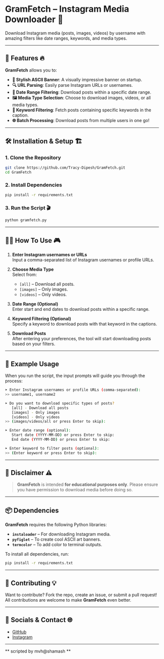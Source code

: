 
# **GramFetch** – Instagram Media Downloader 🚀  
Download Instagram media (posts, images, videos) by username with amazing filters like date ranges, keywords, and media types.

---

## 🚀 **Features** 🔥  
**GramFetch** allows you to:

- **🎨 Stylish ASCII Banner**: A visually impressive banner on startup.
- **🔍 URL Parsing**: Easily parse Instagram URLs or usernames.
- **📅 Date Range Filtering**: Download posts within a specific date range.
- **🖼️ Media Type Selection**: Choose to download images, videos, or all media types.
- **📝 Keyword Filtering**: Fetch posts containing specific keywords in the caption.
- **🌐 Batch Processing**: Download posts from multiple users in one go!

---

## 🛠️ **Installation & Setup** 🏗️  

### **1. Clone the Repository**

```bash
git clone https://github.com/Tracy-Dipesh/GramFetch.git
cd GramFetch
```

### **2. Install Dependencies**

```bash
pip install -r requirements.txt
```

### **3. Run the Script** 🎬

```bash
python gramfetch.py
```

---

## 🧑‍💻 **How To Use** 🎮

1. **Enter Instagram usernames or URLs**  
   Input a comma-separated list of Instagram usernames or profile URLs.

2. **Choose Media Type**  
   Select from:
   - `[all]` – Download all posts.
   - `[images]` – Only images.
   - `[videos]` – Only videos.

3. **Date Range (Optional)**  
   Enter start and end dates to download posts within a specific range.

4. **Keyword Filtering (Optional)**  
   Specify a keyword to download posts with that keyword in the captions.

5. **Download Posts**  
   After entering your preferences, the tool will start downloading posts based on your filters.

---

## 📝 **Example Usage**

When you run the script, the input prompts will guide you through the process:

```bash
➤ Enter Instagram usernames or profile URLs (comma-separated):
>> username1, username2

➤ Do you want to download specific types of posts?
   [all] - Download all posts
   [images] - Only images
   [videos] - Only videos
>> (images/videos/all or press Enter to skip):

➤ Enter date range (optional):
   Start date (YYYY-MM-DD) or press Enter to skip:
   End date (YYYY-MM-DD) or press Enter to skip:

➤ Enter keyword to filter posts (optional):
>> (Enter keyword or press Enter to skip):
```

---

## 🛑 **Disclaimer** ⚠️

> **GramFetch** is intended **for educational purposes only**. Please ensure you have permission to download media before doing so.

---

## 📦 **Dependencies**

**GramFetch** requires the following Python libraries:

- **`instaloader`** – For downloading Instagram media.
- **`pyfiglet`** – To create cool ASCII art banners.
- **`termcolor`** – To add color to terminal outputs.

To install all dependencies, run:

```bash
pip install -r requirements.txt
```

---

## 🤝 **Contributing** 💡

Want to contribute? Fork the repo, create an issue, or submit a pull request! All contributions are welcome to make **GramFetch** even better.


---

## 💬 **Socials & Contact** 🌐

- [GitHub](https://github.com/Tracy-Dipesh)  
- [Instagram](https://www.instagram.com/h04x.dipesh)

---

** scripted by mvh@shamash **

